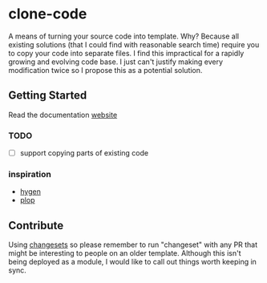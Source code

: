 # clone-code

A means of turning your source code into template. 
Why?  Because all existing solutions (that I could find with reasonable search time)
require you to copy your code into separate files.  I find this impractical for a rapidly growing and evolving code base.
I just can't justify making every modification twice so I propose this as a potential solution.

## Getting Started
Read the documentation [website](https://clone-code.vercel.app/)

### TODO
- [ ] support copying parts of existing code

### inspiration
* [hygen](https://www.hygen.io/)
* [plop](https://plopjs.com/)

## Contribute
Using [changesets](https://github.com/changesets/changesets) so please remember to run "changeset" with any PR that might be interesting to people on an older template.
Although this isn't being deployed as a module, I would like to call out things worth keeping in sync.